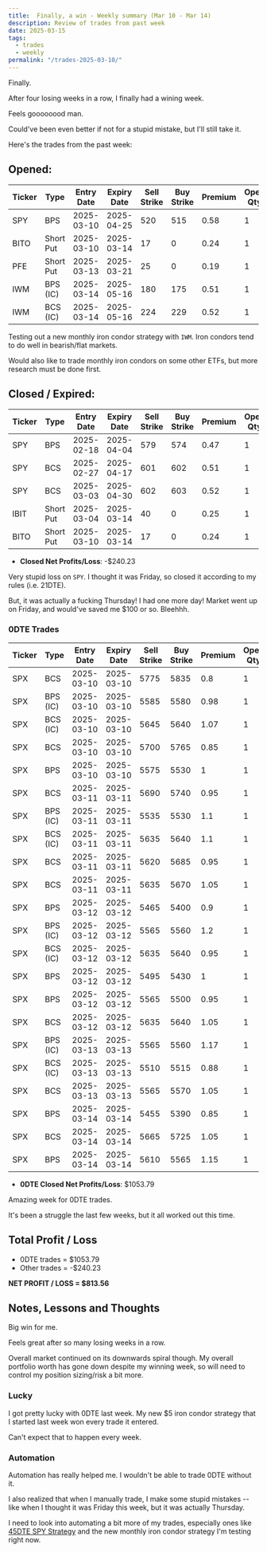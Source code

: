 ```yaml
---
title:  Finally, a win - Weekly summary (Mar 10 - Mar 14)
description: Review of trades from past week
date: 2025-03-15
tags:
  - trades
  - weekly
permalink: "/trades-2025-03-10/"
---
```


Finally.

After four losing weeks in a row, I finally had a wining week.

Feels goooooood man.

Could've been even better if not for a stupid mistake, but I'll still take it.

Here's the trades from the past week:

## Opened:

<div class="trade-table weekly full-width">

|**Ticker**|**Type**|**Entry Date**|**Expiry Date**|**Sell Strike**|**Buy Strike**|**Premium**|**Open Qty**|**Fee open**|**Net Premium**|
|---|---|---|---|---|---|---|---|---|---|
|SPY|BPS|2025-03-10|2025-04-25|520|515|0.58|1|1.43|56.57|
|BITO|Short Put|2025-03-10|2025-03-14|17|0|0.24|1|0.81|23.19|
|PFE|Short Put|2025-03-13|2025-03-21|25|0|0.19|1|0.64|18.36|
|IWM|BPS (IC)|2025-03-14|2025-05-16|180|175|0.51|1|1.42|49.58|
|IWM|BCS (IC)|2025-03-14|2025-05-16|224|229|0.52|1|1.42|50.58|

</div>

Testing out a new monthly iron condor strategy with `IWM`.  Iron condors tend to do well in bearish/flat markets.  

Would also like to trade monthly iron condors on some other ETFs, but more research must be done first.


## Closed / Expired:

<div class = "trade-table weekly full-width">

|**Ticker**|**Type**|**Entry Date**|**Expiry Date**|**Sell Strike**|**Buy Strike**|**Premium**|**Open Qty**|**Fee open**|**Net Premium**|**Close Date**|**Close Cost**|**Close Qty**|**Fee close**|**Profit/Loss**|
|---|---|---|---|---|---|---|---|---|---|---|---|---|---|---|
|SPY|BPS|2025-02-18|2025-04-04|579|574|0.47|1|2.13|44.87|2025-03-13|-3.86|1|2.19|-343.32|
|SPY|BCS|2025-02-27|2025-04-17|601|602|0.51|1|1.44|49.56|2025-03-10|-0.2|1|2.12|27.44|
|SPY|BCS|2025-03-03|2025-04-30|602|603|0.52|1|1.45|50.55|2025-03-10|-0.2|1|2.52|28.03|
|IBIT|Short Put|2025-03-04|2025-03-14|40|0|0.25|1|0.57|24.43|2025-03-14|0|1|0|24.43|
|BITO|Short Put|2025-03-10|2025-03-14|17|0|0.24|1|0.81|23.19|2025-03-14|0|1|0|23.19|

</div>

- **Closed Net Profits/Loss**: -$240.23

Very stupid loss on `SPY`.  I thought it was Friday, so closed it according to my rules (i.e. 21DTE).  

But, it was actually a fucking Thursday!  I had one more day!  Market went up on Friday, and would've saved me $100 or so. Bleehhh.

### 0DTE Trades

<div class = "trade-table weekly full-width">

|**Ticker**|**Type**|**Entry Date**|**Expiry Date**|**Sell Strike**|**Buy Strike**|**Premium**|**Open Qty**|**Fee open**|**Net Premium**|**Exit Date**|**Close Cost**|**Close Qty**|**Fee close**|**Profit/Loss**|
|---|---|---|---|---|---|---|---|---|---|---|---|---|---|---|
|SPX|BCS|2025-03-10|2025-03-10|5775|5835|0.8|1|3.21|76.79|2025-03-10|0|1|0|76.79|
|SPX|BPS (IC)|2025-03-10|2025-03-10|5585|5580|0.98|1|3.3|94.7000000000001|2025-03-10|0|1|0|94.7000000000001|
|SPX|BCS (IC)|2025-03-10|2025-03-10|5645|5640|1.07|1|3.3|103.7|2025-03-10|0|1|0|103.7|
|SPX|BCS|2025-03-10|2025-03-10|5700|5765|0.85|1|3.12|81.88|2025-03-10|0|1|0|81.88|
|SPX|BPS|2025-03-10|2025-03-10|5575|5530|1|1|3.21|96.79|2025-03-10|0|1|0|96.79|
|SPX|BCS|2025-03-11|2025-03-11|5690|5740|0.95|1|3.21|91.79|2025-03-11|-2|1|3.21|-111.42|
|SPX|BPS (IC)|2025-03-11|2025-03-11|5535|5530|1.1|1|3.3|106.7|2025-03-11|0|1|0|106.7|
|SPX|BCS (IC)|2025-03-11|2025-03-11|5635|5640|1.1|1|3.3|106.7|2025-03-11|0|1|0|106.7|
|SPX|BCS|2025-03-11|2025-03-11|5620|5685|0.95|1|3.21|91.79|2025-03-11|-2.05|1|3.21|-116.42|
|SPX|BCS|2025-03-11|2025-03-11|5635|5670|1.05|1|3.21|101.79|2025-03-11|0|1|0|101.79|
|SPX|BPS|2025-03-12|2025-03-12|5465|5400|0.9|1|3.21|86.79|2025-03-12|-1.85|1|3.41|-101.62|
|SPX|BPS (IC)|2025-03-12|2025-03-12|5565|5560|1.2|1|3.3|116.7|2025-03-12|0|1|0|116.7|
|SPX|BCS (IC)|2025-03-12|2025-03-12|5635|5640|0.95|1|3.3|91.7|2025-03-12|0|1|0|91.7|
|SPX|BPS|2025-03-12|2025-03-12|5495|5430|1|1|3.21|96.79|2025-03-12|0|1|0|96.79|
|SPX|BPS|2025-03-12|2025-03-12|5565|5500|0.95|1|3.21|91.79|2025-03-12|0|1|0|91.79|
|SPX|BCS|2025-03-12|2025-03-12|5635|5640|1.05|1|3.3|101.7|2025-03-12|-0.75|1|3.3|23.4|
|SPX|BPS (IC)|2025-03-13|2025-03-13|5565|5560|1.17|1|3.3|113.7|2025-03-13|-0.55|1|0|58.7|
|SPX|BCS (IC)|2025-03-13|2025-03-13|5510|5515|0.88|1|3.3|84.7|2025-03-13|-0.4|1|6.6|38.1|
|SPX|BCS|2025-03-13|2025-03-13|5565|5570|1.05|1|3.3|101.7|2025-03-13|-0.75|1|3.3|23.4|
|SPX|BPS|2025-03-14|2025-03-14|5455|5390|0.85|1|3.21|81.79|2025-03-14|0|1|0|81.79|
|SPX|BCS|2025-03-14|2025-03-14|5665|5725|1.05|1|3.21|101.79|2025-03-14|-2.2|1|1.75|-119.96|
|SPX|BPS|2025-03-14|2025-03-14|5610|5565|1.15|1|3.21|111.79|2025-03-14|0|1|0|111.79|


</div>

- **0DTE Closed Net Profits/Loss**: $1053.79

Amazing week for 0DTE trades.

It's been a struggle the last few weeks, but it all worked out this time.  

## Total Profit / Loss

+ 0DTE trades = $1053.79
+ Other trades = -$240.23

**NET PROFIT / LOSS = $813.56**

## Notes, Lessons and Thoughts

Big win for me.  

Feels great after so many losing weeks in a row.

Overall market continued on its downwards spiral though.  My overall portfolio worth has gone down despite my winning week, so will need to control my position sizing/risk a bit more.

### Lucky

I got pretty lucky with 0DTE last week.  My new $5 iron condor strategy that I started last week won every trade it entered.  

Can't expect that to happen every week.

### Automation

Automation has really helped me.  I wouldn't be able to trade 0DTE without it.

I also realized that when I manually trade, I make some stupid mistakes -- like when I thought it was Friday this week, but it was actually Thursday.

I need to look into automating a bit more of my trades, especially ones like [45DTE SPY Strategy](/spy-45dte-strategy/) and the new monthly iron condor strategy I'm testing right now.